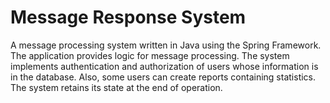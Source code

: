 # Message Response System
A message processing system written in Java using the Spring Framework. The application provides logic for message processing. The system implements authentication and authorization of users whose information is in the database. Also, some users can create reports containing statistics. The system retains its state at the end of operation.
